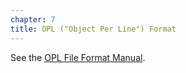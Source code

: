 ```yaml
---
chapter: 7
title: OPL ("Object Per Line") Format
---
```


See the [OPL File Format Manual](/opl-file-format/).

